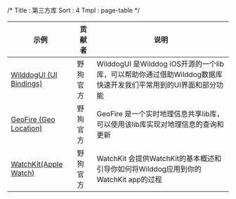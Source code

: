 /*
Title : 第三方库
Sort : 4
Tmpl : page-table
*/

| 示例 | 贡献者 | 说明 | 
|----|----|----| 
|<a href="https://github.com/WildDogTeam/lib-ios-wilddogui" target="_blank">WilddogUI (UI Bindings)</a>| 野狗官方 | WilddogUI 是Wilddog iOS开源的一个lib库，可以帮助你通过借助Wilddog数据库快速开发我们平常用到的UI界面和部分功能 |
|<a href="https://github.com/WildDogTeam/lib-ios-wildgeo" target="_blank">GeoFire (Geo Location)</a> | 野狗官方 | GeoFire 是一个实时地理信息共享lib库，可以使用该lib库实现对地理信息的查询和更新 |
|<a href="https://github.com/WildDogTeam/lib-ios-watchkit" target="_blank" >WatchKit(Apple Watch)</a>| 野狗官方 | WatchKit 会提供WatchKit的基本概述和引导你如何将Wilddog应用到你的WatchKit app的过程 |



